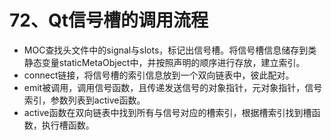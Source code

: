 # 72、Qt信号槽的调用流程

- MOC查找头文件中的signal与slots，标记出信号槽。将信号槽信息储存到类静态变量staticMetaObject中，并按照声明的顺序进行存放，建立索引。
- connect链接，将信号槽的索引信息放到一个双向链表中，彼此配对。
- emit被调用，调用信号函数，且传递发送信号的对象指针，元对象指针，信号索引，参数列表到active函数。
- active函数在双向链表中找到所有与信号对应的槽索引，根据槽索引找到槽函数，执行槽函数。 
